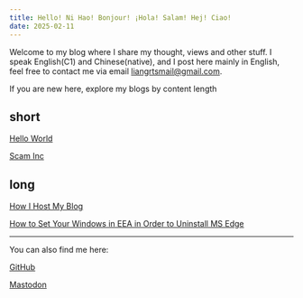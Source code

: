 ```yaml
---
title: Hello! Ni Hao! Bonjour! ¡Hola! Salam! Hej! Ciao!
date: 2025-02-11
---
```

Welcome to my blog where I share my thought, views and other stuff. I speak English(C1) and Chinese(native), and I post here mainly in English, feel free to contact me via email [liangrtsmail@gmail.com](mailto:liangrtsmail@gmail.com).


If you are new here, explore my blogs by content length

## short
[Hello World](short/Hello%20World.md)

[Scam Inc](short/Scam%20Inc.md)

## long
[How I Host My Blog](long/How%20I%20Host%20My%20Blog.md)

[How to Set Your Windows in EEA in Order to Uninstall MS Edge](long/How%20to%20Set%20Your%20Windows%20in%20EEA%20in%20Order%20to%20Uninstall%20MS%20Edge.md)
***
You can also find me here:

[GitHub](https://github.com/RTLiang)

[Mastodon](https://mastodon.social/@rtliang)

